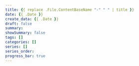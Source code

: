 ```yaml
---
title: {{ replace .File.ContentBaseName "-" " " | title }}
date: {{ .Date }}
create_data: {{ .Date }}
draft: false
summary: 
showSummary: false
tags: []
categories: []
series: []
series_order: 
progress_bar: true
---
```

